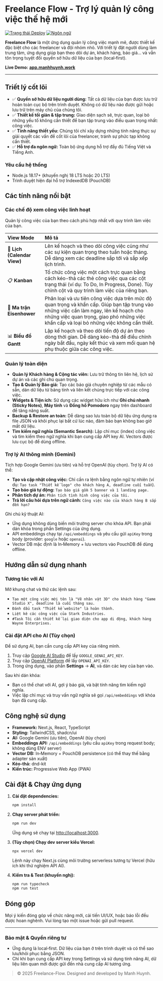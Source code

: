 # Freelance Flow - Trợ lý quản lý công việc thế hệ mới

[![Trạng thái Deploy](https://img.shields.io/website?url=https%3A%2F%2Fapp.manhhuynh.work&label=app.manhhuynh.work)](https://app.manhhuynh.work)
[![Ngôn ngữ](https://img.shields.io/badge/Ngôn%20ngữ-Tiếng%20Việt%20%26%20English-blue)]()

**Freelance Flow** là một ứng dụng quản lý công việc mạnh mẽ, được thiết kế đặc biệt cho các freelancer và đội nhóm nhỏ. Với triết lý đặt người dùng làm trung tâm, ứng dụng giúp bạn theo dõi dự án, khách hàng, báo giá… và vẫn tôn trọng tuyệt đối quyền sở hữu dữ liệu của bạn (local‑first).

**Live Demo:** [**app.manhhuynh.work**](https://app.manhhuynh.work)

---

## Triết lý cốt lõi

*   ✅ **Quyền sở hữu dữ liệu người dùng:** Tất cả dữ liệu của bạn được lưu trữ hoàn toàn cục bộ trên trình duyệt. Không có dữ liệu nào được gửi hoặc lưu trữ trên máy chủ của chúng tôi.
*   ✅ **Thiết kế tối giản & tập trung:** Giao diện sạch sẽ, trực quan, loại bỏ những yếu tố không cần thiết để bạn tập trung vào điều quan trọng nhất: công việc.
*   ✅ **Tính năng thiết yếu:** Chúng tôi chỉ xây dựng những tính năng thực sự giải quyết các vấn đề cốt lõi của freelancer, tránh sự phức tạp không cần thiết.
*   ✅ **Hỗ trợ đa ngôn ngữ:** Toàn bộ ứng dụng hỗ trợ đầy đủ Tiếng Việt và Tiếng Anh.

### Yêu cầu hệ thống

- Node.js 18.17+ (khuyến nghị 18 LTS hoặc 20 LTS)
- Trình duyệt hiện đại hỗ trợ IndexedDB (PouchDB)

## Các tính năng nổi bật

### Các chế độ xem công việc linh hoạt

Quản lý công việc của bạn theo cách phù hợp nhất với quy trình làm việc của bạn.

| View Mode | Mô tả |
| :--- | :--- |
| 📅 **Lịch (Calendar View)** | Lên kế hoạch và theo dõi công việc cũng như các sự kiện quan trọng theo tuần hoặc tháng. Dễ dàng xem các deadline sắp tới và sắp xếp lịch trình. |
| 📋 **Kanban** | Tổ chức công việc một cách trực quan bằng cách kéo-thả các thẻ công việc qua các cột trạng thái (ví dụ: To Do, In Progress, Done). Tùy chỉnh cột và quy trình làm việc của riêng bạn. |
| 🎯 **Ma trận Eisenhower** | Phân loại và ưu tiên công việc dựa trên mức độ quan trọng và khẩn cấp. Giúp bạn tập trung vào những việc cần làm ngay, lên kế hoạch cho những việc quan trọng, giao phó những việc khẩn cấp và loại bỏ những việc không cần thiết. |
| 📊 **Biểu đồ Gantt** | Lập kế hoạch và theo dõi tiến độ dự án theo dòng thời gian. Dễ dàng kéo-thả để điều chỉnh ngày bắt đầu, ngày kết thúc và xem mối quan hệ phụ thuộc giữa các công việc. |

### Quản lý toàn diện

*   **Quản lý Khách hàng & Cộng tác viên:** Lưu trữ thông tin liên hệ, lịch sử dự án và các ghi chú quan trọng.
*   **Tạo & Quản lý Báo giá:** Tạo các báo giá chuyên nghiệp từ các mẫu có sẵn, dán dữ liệu từ bảng tính và liên kết chúng trực tiếp với các công việc.
*   **Widgets & Tiện ích:** Sử dụng các widget hữu ích như **Ghi chú nhanh (Sticky Notes)**, **Máy tính** và **Đồng hồ Pomodoro** ngay trên dashboard để tăng năng suất.
*   **Backup & Restore an toàn:** Dễ dàng sao lưu toàn bộ dữ liệu ứng dụng ra file JSON và khôi phục lại bất cứ lúc nào, đảm bảo bạn không bao giờ mất dữ liệu.
*   **Tìm kiếm ngữ nghĩa (Semantic Search):** Lập chỉ mục (index) công việc và tìm kiếm theo ngữ nghĩa khi bạn cung cấp API key AI. Vectors được lưu cục bộ để dùng offline.

### Trợ lý AI thông minh (Gemini)

Tích hợp Google Gemini (ưu tiên) và hỗ trợ OpenAI (tùy chọn). Trợ lý AI có thể:

*   **Tạo và cập nhật công việc:** Chỉ cần ra lệnh bằng ngôn ngữ tự nhiên (ví dụ: `Tạo task "Thiết kế logo" cho khách hàng A, deadline cuối tuần`).
*   **Tạo báo giá tự động:** `Tạo báo giá gồm 5 banner và 1 landing page.`
*   **Phân tích dự án:** `Phân tích tình hình công việc của tôi.`
*   **Trả lời câu hỏi dựa trên ngữ cảnh:** `Công việc nào của khách hàng B sắp đến hạn?`

Ghi chú kỹ thuật AI:
- Ứng dụng không dùng biến môi trường server cho khóa API. Bạn phải dán khóa trong phần Settings của ứng dụng.
- API embeddings chạy tại `/api/embeddings` và yêu cầu gửi `apiKey` trong body (provider: `google` hoặc `openai`).
- Vector DB mặc định là In‑Memory + lưu vectors vào PouchDB để dùng offline.

## Hướng dẫn sử dụng nhanh

### Tương tác với AI

Mở khung chat và thử các lệnh sau:
- `Tạo một công việc mới tên là "Vẽ nhân vật 3D" cho khách hàng "Game Studio X", deadline là cuối tháng sau.`
- `Đánh dấu task "Thiết kế website" là hoàn thành.`
- `Liệt kê các công việc của Stark Industries.`
- `#Task Tôi cần thiết kế lại giao diện cho app di động, khách hàng Wayne Enterprises.`

### Cài đặt API cho AI (Tùy chọn)

Để sử dụng AI, bạn cần cung cấp API key của riêng mình.
1. Truy cập [Google AI Studio](https://ai.google.dev/) để lấy `GOOGLE_GENAI_API_KEY`.
2. Truy cập [OpenAI Platform](https://platform.openai.com/api-keys) để lấy `OPENAI_API_KEY`.
3. Trong ứng dụng, vào phần **Settings** -> **AI**, và dán các key của bạn vào.

Sau khi dán khóa:
- Bạn có thể chat với AI, gợi ý báo giá, và bật tính năng tìm kiếm ngữ nghĩa.
- Việc lập chỉ mục và truy vấn ngữ nghĩa sẽ gọi `/api/embeddings` với khóa bạn đã cung cấp.

## Công nghệ sử dụng

*   **Framework:** Next.js, React, TypeScript
*   **Styling:** TailwindCSS, shadcn/ui
*   **AI:** Google Gemini (ưu tiên), OpenAI (tùy chọn)
*   **Embeddings API:** `/api/embeddings` (yêu cầu `apiKey` trong request body; không dùng ENV server)
*   **Vector DB:** In‑Memory + PouchDB persistence (có thể thay thế bằng adapter sản xuất)
*   **Kéo-thả:** dnd-kit
*   **Kiến trúc:** Progressive Web App (PWA)

## Cài đặt & Chạy ứng dụng

1.  **Cài đặt dependencies:**
    ```bash
    npm install
    ```
2.  **Chạy server phát triển:**
    ```bash
    npm run dev
    ```
    Ứng dụng sẽ chạy tại [http://localhost:3000](http://localhost:3000).

3.  **(Tùy chọn) Chạy dev server kiểu Vercel:**
    ```bash
    npx vercel dev
    ```
    Lệnh này chạy Next.js cùng môi trường serverless tương tự Vercel (hữu ích khi thử nghiệm API AI).

4.  **Kiểm tra & Test (khuyến nghị):**
    ```bash
    npm run typecheck
    npm run test
    ```

## Đóng góp
Mọi ý kiến đóng góp về chức năng mới, cải tiến UI/UX, hoặc báo lỗi đều được hoan nghênh. Vui lòng tạo một issue hoặc gửi pull request.

---

### Bảo mật & Quyền riêng tư

- Ứng dụng là local‑first. Dữ liệu của bạn ở trên trình duyệt và có thể sao lưu/khôi phục bằng JSON.
- Chỉ khi bạn cung cấp API key trong Settings và sử dụng tính năng AI, dữ liệu liên quan mới được gửi đến nhà cung cấp AI tương ứng.

> © 2025 Freelance-Flow. Designed and developed by Manh Huynh.
